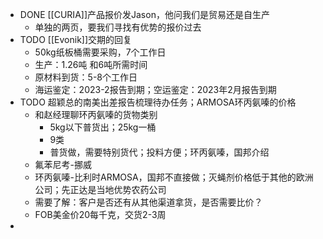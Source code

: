 - DONE [[CURIA]]产品报价发Jason，他问我们是贸易还是自生产
	- 单独的两页，要我们寻找有优势的报价过去
- TODO [[Evonik]]交期的回复
	- 50kg纸板桶需要采购，7个工作日
	- 生产：1.26吨 和6吨所需时间
	- 原材料到货：5-8个工作日
	- 海运鉴定：2023-2报告到期；空运鉴定：2023年2月报告到期
- TODO 超颖总的南美出差报告梳理待办任务；ARMOSA环丙氨嗪的价格
	- 和赵经理聊环丙氨嗪的货物类别
		- 5kg以下普货出；25kg一桶
		- 9类
		- 普货做，需要特别货代；投料方便；环丙氨嗪，国邦介绍
	- 氟苯尼考-挪威
	- 环丙氨嗪-比利时ARMOSA，国邦不直接做；灭蝇剂价格低于其他的欧洲公司；先正达是当地优势农药公司
	- 需要了解：客户是否还有从其他渠道拿货，是否需要比价？
	- FOB美金价20每千克，交货2-3周
-